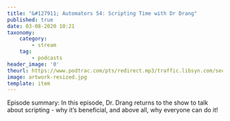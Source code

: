 ```yaml
---
title: "&#127911; Automators 54: Scripting Time with Dr Drang"
published: true
date: 03-08-2020 10:21
taxonomy:
    category:
        - stream
    tag:
        - podcasts
header_image: '0'
theurl: https://www.podtrac.com/pts/redirect.mp3/traffic.libsyn.com/secure/automatorsrelay/automators054.mp3
image: artwork-resized.jpg
template: item
--- 
```

Episode summary: In this episode, Dr. Drang returns to the show to talk about scripting - why it’s beneficial, and above all, why everyone can do it!

